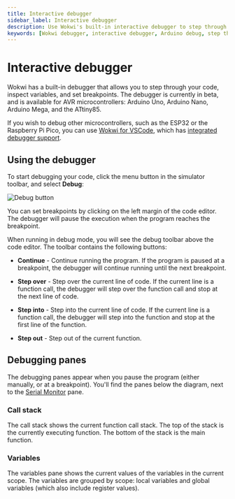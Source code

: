 ```yaml
---
title: Interactive debugger
sidebar_label: Interactive debugger
description: Use Wokwi's built-in interactive debugger to step through code, set breakpoints, inspect variables, and explore call stacks.
keywords: [Wokwi debugger, interactive debugger, Arduino debug, step through, breakpoints]
---
```



# Interactive debugger

Wokwi has a built-in debugger that allows you to step through your code, inspect variables, and set breakpoints. The debugger is currently in beta, and is available for AVR microcontrollers: Arduino Uno, Arduino Nano, Arduino Mega, and the ATtiny85.

If you wish to debug other microcontrollers, such as the ESP32 or the Raspberry Pi Pico, you can use [Wokwi for VSCode](../vscode/getting-started), which has [integrated debugger support](../vscode/debugging).

## Using the debugger

To start debugging your code, click the menu button in the simulator toolbar, and select **Debug**:

![Debug button](./debugger-debug.png)

You can set breakpoints by clicking on the left margin of the code editor. The debugger will pause the execution when the program reaches the breakpoint.

When running in debug mode, you will see the debug toolbar above the code editor. The toolbar contains the following buttons:

- **Continue** - Continue running the program. If the program is paused at a breakpoint, the debugger will continue running until the next breakpoint.

- **Step over** - Step over the current line of code. If the current line is a function call, the debugger will step over the function call and stop at the next line of code.

- **Step into** - Step into the current line of code. If the current line is a function call, the debugger will step into the function and stop at the first line of the function.

- **Step out** - Step out of the current function.

## Debugging panes

The debugging panes appear when you pause the program (either manually, or at a breakpoint). You'll find the panes below the diagram, next to the [Serial Monitor](./serial-monitor) pane.

### Call stack

The call stack shows the current function call stack. The top of the stack is the currently executing function. The bottom of the stack is the main function.

### Variables

The variables pane shows the current values of the variables in the current scope. The variables are grouped by scope: local variables and global variables (which also include register values).
